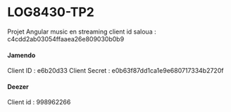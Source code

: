 # LOG8430-TP2
Projet Angular music en streaming
client id  saloua : c4cdd2ab03054ffaaea26e809030b0b9


#### Jamendo 
   Client ID : e6b20d33
   Client Secret : e0b63f87dd1ca1e9e680717334b2720f
#### Deezer
   Client id : 998962266

